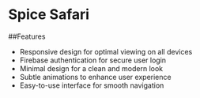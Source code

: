 # Spice Safari

##Features

- Responsive design for optimal viewing on all devices
- Firebase authentication for secure user login
- Minimal design for a clean and modern look
- Subtle animations to enhance user experience
- Easy-to-use interface for smooth navigation


